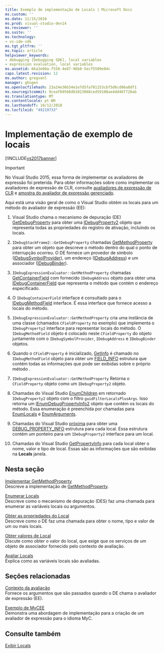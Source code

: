 ```yaml
---
title: Exemplo de implementação de Locals | Microsoft Docs
ms.custom: ''
ms.date: 11/15/2016
ms.prod: visual-studio-dev14
ms.reviewer: ''
ms.suite: ''
ms.technology:
- vs-ide-sdk
ms.tgt_pltfrm: ''
ms.topic: article
helpviewer_keywords:
- debugging [Debugging SDK], local variables
- expression evaluation, local variables
ms.assetid: 66a2e00a-f558-4e87-96b8-5ecf5509e04c
caps.latest.revision: 12
ms.author: gregvanl
manager: ghogen
ms.openlocfilehash: 23a24e36b34e1e7d5fa781153cbf5d6cd86a8df1
ms.sourcegitcommit: 9ceaf69568d61023868ced59108ae4dd46f720ab
ms.translationtype: MT
ms.contentlocale: pt-BR
ms.lasthandoff: 10/12/2018
ms.locfileid: "49219733"
---
```

# <a name="sample-implementation-of-locals"></a>Implementação de exemplo de locais
[!INCLUDE[vs2017banner](../../includes/vs2017banner.md)]

> [!IMPORTANT]
>  No Visual Studio 2015, essa forma de implementar os avaliadores de expressão foi preterida. Para obter informações sobre como implementar os avaliadores de expressão de CLR, consulte [avaliadores de expressão de CLR](https://github.com/Microsoft/ConcordExtensibilitySamples/wiki/CLR-Expression-Evaluators) e [amostra do avaliador de expressão gerenciado](https://github.com/Microsoft/ConcordExtensibilitySamples/wiki/Managed-Expression-Evaluator-Sample).  
  
 Aqui está uma visão geral de como o Visual Studio obtém os locais para um método do avaliador de expressão (EE):  
  
1.  Visual Studio chama o mecanismo de depuração (DE) [GetDebugProperty](../../extensibility/debugger/reference/idebugstackframe2-getdebugproperty.md) para obter uma [IDebugProperty2](../../extensibility/debugger/reference/idebugproperty2.md) objeto que representa todas as propriedades do registro de ativação, incluindo os locais.  
  
2.  `IDebugStackFrame2::GetDebugProperty` chamadas [GetMethodProperty](../../extensibility/debugger/reference/idebugexpressionevaluator-getmethodproperty.md) para obter um objeto que descreve o método dentro do qual o ponto de interrupção ocorreu. O DE fornece um provedor de símbolo ([IDebugSymbolProvider](../../extensibility/debugger/reference/idebugsymbolprovider.md)), um endereço ([IDebugAddress](../../extensibility/debugger/reference/idebugaddress.md)) e um associador ([IDebugBinder](../../extensibility/debugger/reference/idebugbinder.md)).  
  
3.  `IDebugExpressionEvaluator::GetMethodProperty` chamadas [GetContainerField](../../extensibility/debugger/reference/idebugsymbolprovider-getcontainerfield.md) com fornecido `IDebugAddress` objeto para obter uma [IDebugContainerField](../../extensibility/debugger/reference/idebugcontainerfield.md) que representa o método que contém o endereço especificado.  
  
4.  O `IDebugContainerField` interface é consultado para o [IDebugMethodField](../../extensibility/debugger/reference/idebugmethodfield.md) interface. É essa interface que fornece acesso a locais do método.  
  
5.  `IDebugExpressionEvaluator::GetMethodProperty` cria uma instância de uma classe (chamados `CFieldProperty` no exemplo) que implementa o `IDebugProperty2` interface para representar locais do método. O `IDebugMethodField` objeto é colocado neste `CFieldProperty` do objeto juntamente com o `IDebugSymbolProvider`, `IDebugAddress` e `IDebugBinder` objetos.  
  
6.  Quando o `CFieldProperty` é inicializado, [GetInfo](../../extensibility/debugger/reference/idebugfield-getinfo.md) é chamado no `IDebugMethodField` objeto para obter um [FIELD_INFO](../../extensibility/debugger/reference/field-info.md) estrutura que contém todas as informações que pode ser exibidas sobre o próprio método .  
  
7.  `IDebugExpressionEvaluator::GetMethodProperty` Retorna o `CFieldProperty` objeto como um `IDebugProperty2` objeto.  
  
8.  Chamadas do Visual Studio [EnumChildren](../../extensibility/debugger/reference/idebugproperty2-enumchildren.md) em retornado `IDebugProperty2` objeto com o filtro `guidFilterLocalsPlusArgs`. Isso retorna um [IEnumDebugPropertyInfo2](../../extensibility/debugger/reference/ienumdebugpropertyinfo2.md) objeto que contém os locais do método. Essa enumeração é preenchida por chamadas para [EnumLocals](../../extensibility/debugger/reference/idebugmethodfield-enumlocals.md) e [EnumArguments](../../extensibility/debugger/reference/idebugmethodfield-enumarguments.md).  
  
9. Chamadas do Visual Studio [próxima](../../extensibility/debugger/reference/ienumdebugpropertyinfo2-next.md) para obter uma [DEBUG_PROPERTY_INFO](../../extensibility/debugger/reference/debug-property-info.md) estrutura para cada local. Essa estrutura contém um ponteiro para um `IDebugProperty2` interface para um local.  
  
10. Chamadas do Visual Studio [GetPropertyInfo](../../extensibility/debugger/reference/idebugproperty2-getpropertyinfo.md) para cada local obter o nome, valor e tipo de local. Essas são as informações que são exibidas na **Locals** janela.  
  
## <a name="in-this-section"></a>Nesta seção  
 [Implementar GetMethodProperty](../../extensibility/debugger/implementing-getmethodproperty.md)  
 Descreve a implementação de [GetMethodProperty](../../extensibility/debugger/reference/idebugexpressionevaluator-getmethodproperty.md).  
  
 [Enumerar Locals](../../extensibility/debugger/enumerating-locals.md)  
 Descreve como o mecanismo de depuração (DES) faz uma chamada para enumerar as variáveis locais ou argumentos.  
  
 [Obter as propriedades do Local](../../extensibility/debugger/getting-local-properties.md)  
 Descreve como o DE faz uma chamada para obter o nome, tipo e valor de um ou mais locais.  
  
 [Obter valores de Local](../../extensibility/debugger/getting-local-values.md)  
 Discute como obter o valor do local, que exige que os serviços de um objeto de associador fornecido pelo contexto de avaliação.  
  
 [Avaliar Locals](../../extensibility/debugger/evaluating-locals.md)  
 Explica como as variáveis locais são avaliadas.  
  
## <a name="related-sections"></a>Seções relacionadas  
 [Contexto da avaliação](../../extensibility/debugger/evaluation-context.md)  
 Fornece os argumentos que são passados quando o DE chama o avaliador de expressão (EE).  
  
 [Exemplo de MyCEE](http://msdn.microsoft.com/en-us/624a018b-9179-402f-9d48-3aec87b48f4f)  
 Demonstra uma abordagem de implementação para a criação de um avaliador de expressão para o idioma MyC.  
  
## <a name="see-also"></a>Consulte também  
 [Exibir Locals](../../extensibility/debugger/displaying-locals.md)

